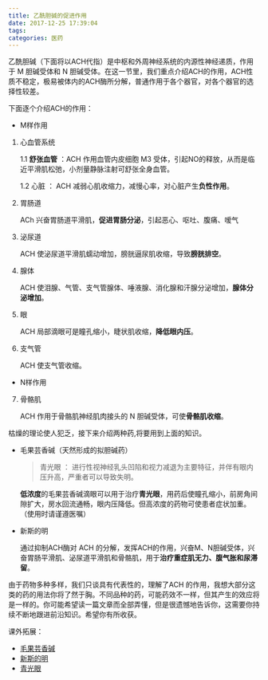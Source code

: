 ```yaml
---
title: 乙酰胆碱的促进作用
date: 2017-12-25 17:39:04
tags:
categories: 医药
---
```

乙酰胆碱（下面将以ACH代指）是中枢和外周神经系统的内源性神经递质，作用于 M 胆碱受体和 N 胆碱受体。在这一节里，我们重点介绍ACH的作用，ACH性质不稳定，极易被体内的ACH酶所分解，普通作用于各个器官，对各个器官的选择性较差。

下面逐个介绍ACH的作用：

* M样作用

1. 心血管系统

    1.1 **舒张血管** ：ACH 作用血管内皮细胞 M3 受体，引起NO的释放，从而是临近平滑肌松弛，小剂量静脉注射可舒张全身血管。

    1.2 心脏 ： ACH 减弱心肌收缩力，减慢心率，对心脏产生**负性作用**。

2. 胃肠道

    ACh 兴奋胃肠道平滑肌，**促进胃肠分泌**，引起恶心、呕吐、腹痛、嗳气
<!--more-->
3. 泌尿道

    ACH 使泌尿道平滑肌蠕动增加，膀胱逼尿肌收缩，导致**膀胱排空**。

4. 腺体

    ACH 使泪腺、气管、支气管腺体、唾液腺、消化腺和汗腺分泌增加，**腺体分泌增加**。

5. 眼

    ACH 局部滴眼可是瞳孔缩小，睫状肌收缩，**降低眼内压**。

6. 支气管

    ACH 使支气管收缩。

* N样作用

7. 骨骼肌

    ACH 作用于骨骼肌神经肌肉接头的 N 胆碱受体，可使**骨骼肌收缩**。

枯燥的理论使人犯乏，接下来介绍两种药,将要用到上面的知识。

* 毛果芸香碱（天然形成的拟胆碱药）
  > 青光眼 ： 进行性视神经乳头凹陷和视力减退为主要特征，并伴有眼内压升高，严重者可以导致失明。

  **低浓度**的毛果芸香碱滴眼可以用于治疗**青光眼**，用药后使瞳孔缩小，前房角间隙扩大，房水回流通畅，眼内压降低。但高浓度的药物可使患者症状加重。（使用时请谨遵医嘱）

* 新斯的明

  通过抑制ACH酶对 ACH 的分解，发挥ACH的作用，兴奋M、N胆碱受体，兴奋胃肠平滑肌、泌尿道平滑肌和骨骼肌，用于**治疗重症肌无力、腹气胀和尿滞留**。

由于药物多种多样，我们只谈具有代表性的，理解了ACH 的作用，我想大部分这类的药的用法你将了然于胸。不同品种的药，可能药效不一样，但其产生的效应将是一样的。你可能希望读一篇文章而全部弄懂，但是很遗憾地告诉你，这需要你持续不断地跟进前沿知识。希望你有所收获。

课外拓展：

* [毛果芸香碱](https://baike.baidu.com/item/%E6%AF%9B%E6%9E%9C%E8%8A%B8%E9%A6%99%E7%A2%B1)
* [新斯的明](https://baike.baidu.com/item/%E6%96%B0%E6%96%AF%E7%9A%84%E6%98%8E)
* [青光眼](https://baike.baidu.com/item/%E9%9D%92%E5%85%89%E7%9C%BC)